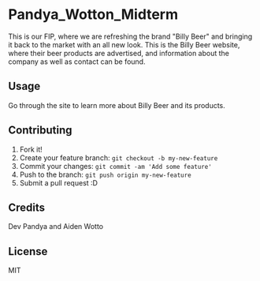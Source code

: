 # Pandya_Wotton_Midterm

This is our FIP, where we are refreshing the brand "Billy Beer" and bringing it back to the market with an all new look. This is the Billy Beer website, where their beer products are advertised, and information about the company as well as contact can be found.

## Usage
Go through the site to learn more about Billy Beer and its products. 

## Contributing
1. Fork it!
2. Create your feature branch: `git checkout -b my-new-feature`
3. Commit your changes: `git commit -am 'Add some feature'`
4. Push to the branch: `git push origin my-new-feature`
5. Submit a pull request :D

## Credits
Dev Pandya and Aiden Wotto

## License
MIT